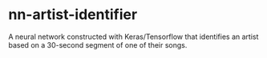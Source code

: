 # nn-artist-identifier
A neural network constructed with Keras/Tensorflow that identifies an artist based on a 30-second segment of one of their songs.

